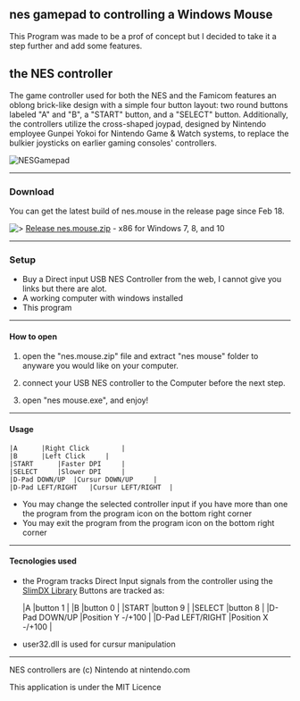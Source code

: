 ## nes gamepad to controlling a Windows Mouse
This Program was made to be a prof of concept but I decided to take it a step further and add some features.

## the NES controller
The game controller used for both the NES and the Famicom features an oblong brick-like design with a simple four button layout: two round buttons labeled "A" and "B", a "START" button, and a "SELECT" button. Additionally, the controllers utilize the cross-shaped joypad, designed by Nintendo employee Gunpei Yokoi for Nintendo Game & Watch systems, to replace the bulkier joysticks on earlier gaming consoles' controllers.

![NESGamepad](https://upload.wikimedia.org/wikipedia/commons/thumb/b/b5/Nintendo-Entertainment-System-NES-Controller-FL.jpg/1024px-Nintendo-Entertainment-System-NES-Controller-FL.jpg)

-----
### Download

You can get the latest build of nes.mouse in the release page since Feb 18.  

![>](https://external-content.duckduckgo.com/iu/?u=http%3A%2F%2Ffc06.deviantart.net%2Ffs70%2Ff%2F2012%2F171%2F1%2Ff%2Fnes_controller_icon_by_nickhrh-d546smr.png) [Release nes.mouse.zip](https://github.com/rna0/nes-mouse/releases/tag/nes_mouse) - x86 for Windows 7, 8, and 10 

-----
### Setup

* Buy a Direct input USB NES Controller from the web, I cannot give you links but there are alot.
* A working computer with windows installed
* This program

-----
#### How to open

1. open the "nes.mouse.zip" file and extract "nes mouse" folder to anyware you would like on your computer.

2. connect your USB NES controller to the Computer before the next step.

3. open "nes mouse.exe", and enjoy!


-----
#### Usage
	|A		|Right Click		|
	|B		|Left Click		|
	|START		|Faster DPI		|
	|SELECT		|Slower DPI		|
	|D-Pad DOWN/UP	|Cursur DOWN/UP		|
	|D-Pad LEFT/RIGHT   |Cursur LEFT/RIGHT	|
	
* You may change the selected controller input if you have more than one the program from the program icon on the bottom right corner
* You may exit the program from the program icon on the bottom right corner

-----
#### Tecnologies used

*	the Program tracks Direct Input signals from the controller using the [SlimDX Library](https://github.com/SlimDX/slimdx)
	Buttons are tracked as:
	
	
	|A			|button 1		|
	|B			|button 0		|
	|START			|button 9		|
	|SELECT			|button 8		|
	|D-Pad DOWN/UP		|Position Y -/+100	|
	|D-Pad LEFT/RIGHT	|Position X -/+100	|

*	user32.dll is used for cursur manipulation


-----
NES controllers are (c) Nintendo at nintendo.com

This application is under the MIT Licence
